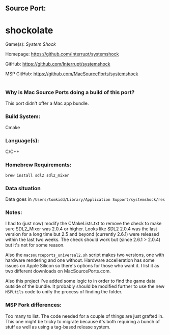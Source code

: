 ## Source Port:
# shockolate

Game(s): *System Shock*

Homepage: https://github.com/Interrupt/systemshock

GitHub: https://github.com/Interrupt/systemshock

MSP GitHub: https://github.com/MacSourcePorts/systemshock

#
### Why is Mac Source Ports doing a build of this port?
This port didn't offer a Mac app bundle.

### Build System: 
Cmake

### Language(s):
C/C++

### Homebrew Requirements:

```
brew install sdl2 sdl2_mixer
```
### Data situation
Data goes in `/Users/tomkidd/Library/Application Support/systemshock/res`

### Notes:
I had to (just now) modify the CMakeLists.txt to remove the check to make sure SDL2_Mixer was 2.0.4 or higher. Looks like SDL2 2.0.4 was the last version for a long time but 2.5 and beyond (currently 2.6.1) were released within the last two weeks. The check should work but (since 2.6.1 > 2.0.4) but it's not for some reason. 

Also the `macsourceports_universal2.sh` script makes two versions, one with hardware rendering and one without. Hardware accelleration has some issues on Apple Silicon so there's options for those who want it. I list it as two different downloads on MacSourcePorts.com.

Also this project I've added some logic to in order to find the game data outside of the bundle. It probably should be modified further to use the new `MSPUtils` code to unify the process of finding the folder. 

### MSP Fork differences:
Too many to list. The code needed for a couple of things are just grafted in. This one might be tricky to migrate because it's both requiring a bunch of stuff as well as using a tag-based release system. 